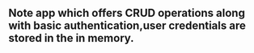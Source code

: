 ## Note app which offers CRUD operations along with basic authentication,user credentials are stored in the in memory.
